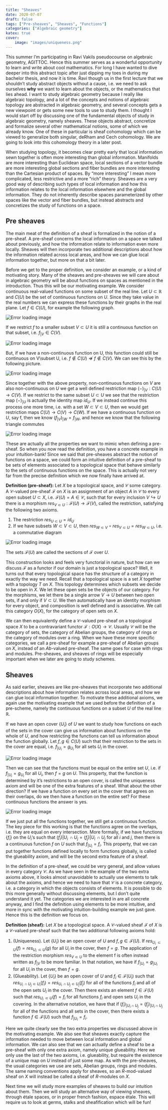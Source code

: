 ```yaml
---
title: "Sheaves"
date: 2020-07-07
draft: false
tags: ["Pre-sheaves", "Sheaves", "Functions"]
categories: ["Algebraic geometry"]
katex: true
cover:
    image: "images/uniqueness.png"
---
```



This summer I’m participating in Ravi Vakils pseudocourse on algebraic geometry, AGITTOC. Hence this summer serves as a wonderful opportunity to learn and write about cool mathematics. For long I have wanted to dive deeper into this abstract topic after just dipping my toes in during my bachelor thesis, and now it is time. Ravi though us in the first lecture that we shouldn’t study abstract objects without a cause, i.e. we need to ask ourselves **why** we want to learn about the objects, or the mathematics that lies ahead. I want to study algebraic geometry because I really like algebraic topology, and a lot of the concepts and notions of algebraic topology are abstracted in algebraic geometry, and several concepts gets a new viewpoint or gets some new tools to use to study them. I thought I would start off by discussing one of the fundamental objects of study in algebraic geometry, namely sheaves. These objects abstract, concretize and formalize several other mathematical notions, some of which we already know. One of these in particular is sheaf cohomology which can be viewed to generalize both singular, deRham and Cech cohomology. We are going to look into this cohomology theory in a later post.

When studying topology, it becomes clear pretty early that local information sewn together is often more interesting than global information. Manifolds are more interesting than Euclidean space, local sections of a vector bundle are more interesting global sections and fiber bundles are more interesting than the Cartesian product of spaces. By “more interesting” I mean more complicated, less restrictive and a more “rich” theory. Sheaves are a very good way of describing such types of local information and how this information relates to the local information elsewhere and the global information. They do not inherently describe spaces parameterized by other spaces like the vector and fiber bundles, but instead abstracts and concretizes the study of functions on a space.

## Pre sheaves

The main meat of the definition of a sheaf is formalized in the notion of a pre-sheaf. A pre-sheaf concerns the local information on a space we talked about previously, and how the information relate to information even more locally. Sheaves will then incorporate two additional descriptions about how the information related across local areas, and how we can glue local information together, but more on that a bit later.

Before we get to the proper definition, we consider an example, or a kind of motivating story. Many of the sheaves and pre-sheaves we will care about in algebraic geometry will be about functions on spaces as mentioned in the introduction. Thus this will be our motivating example. We consider continuous real-valued functions on some subset of the real line. Let $U\subset \mathbb{R}$ and $C(U)$ be the set of continuous functions on $U$. Since they take value in the real numbers we can express these functions by their graphs in the real plane. Let $f \in C(U)$, for example the following graph.

![Error loading image](images/cont_function_1.png)

If we restrict $f$ to a smaller subset $V\subset U$ it is still a continuous function on that subset, i.e. $f_{|V}\in C(V)$.

![Error loading image](images/cont_function_2.png)

But, if we have a non-continuous function on U, this function could still be continuous on V\subset U, i.e. $f\notin C(U) \nRightarrow f\notin C(V)$. We can see this by the following picture.

![Error loading image](images/non-cont_function.png)

Since together with the above property, non-continuous functions on $V$ are also non-continuous on $U$ we get a well defined restriction map $(-)_ {|V}: C(U) \rightarrow C(V)$. If we restrict to the same subset $U\subset U$ we see that the restriction map $(-)_{|U}$ is actually the identity map $id_U$. If we instead continue this process one more time, i.e. with a set $W\subset V\subset U$, then we would get restriction maps $C(U)\rightarrow C(V) \rightarrow C(W)$. If we have a continuous function on $U$, say f, then we know $(f_{|V})_ {|W} = f_{|W}$, and hence we know that the following triangle commutes

![Error loading image](images/restriction_1.png)

These are actually all the properties we want to mimic when defining a pre-sheaf. So when you now read the definition, you have a concrete example in your intuition-bank! Since we said that pre-sheaves abstract the notion of functions on a space, we could form an intuitive definition of a pre-sheaf to be sets of elements associated to a topological space that behave similarly to the sets of continuous functions on the space. This is actually not very far from the precise definition which we now finally have arrived at.

**Definition (pre-sheaf):** Let $X$ be a topological space, and $\mathscr{C}$ some category. A $\mathscr{C}$-valued pre-sheaf $\mathcal{F}$ on $X$ is an assignment of an object $A$ in $\mathscr{C}$ to every open subset $U\subset X$, i.e. $\mathcal{F}(U) = A \in \mathscr{C}$, such that for every inclusion $V \hookrightarrow U$ there is a morphism $res_{V\subset U}: \mathcal{F}(U)\rightarrow \mathcal{F}(V)$, called the restriction, satisfying the following two axioms.

1. The restriction $res_{U\subset U} = id_U$
2. If we have subsets $W\subset V\subset U$, then $res_{W\subset V} \circ res_{V\subset U} = res_{W\subset U}$, i.e. a commutative diagram

![Error loading image](images/restriction_2.png)

The sets $\mathcal{F}(U)$ are called the sections of $\mathcal{F}$ over $U$.

This construction looks and feels very functorial in nature, but how can we discuss $\mathcal{F}$ as a functor if our domain is just a topological space? Well, it turns out that every topological space has the structure of a category in exactly the way we need. Recall that a topological space is a set $X$ together with a topology $T$ on $X$. This topology determines which subsets we decide to be open in $X$. We let these open sets be the objects of our category. For the morphisms, we let there be a single arrow $V\rightarrow U$ between two open sets, if and only if $V\subset U$. We then automatically have an identity morphism for every object, and composition is well defined and is associative. We call this category $O(X)$, for the category of open sets on $X$.

We can then equivalently define a $\mathscr{C}$-valued pre-sheaf on a topological space $X$ to be a contravariant functor $\mathcal{F}:O(X)\rightarrow \mathscr{C}$. Usually $\mathscr{C}$ will be the category of sets, the category of Abelian groups, the category of rings or the category of modules over a ring. When we have these more specific categories, we call a pre-sheaf for example a pre-sheaf of Abelian groups on $X$, instead of an $Ab$-valued pre-sheaf. The same goes for case with rings and modules. Pre-sheaves, and sheaves of rings will be especially important when we later are going to study schemes.

## Sheaves

As said earlier, sheaves are like pre-sheaves that incorporate two additional descriptions about how information relates across local areas, and how we can glue local information together. To motivate these additional axioms, we again use the motivating example that we used before the definition of a pre-scheme, namely the continuous functions on a subset $U$ of the real line $\mathbb{R}$.

If we have an open cover $\{U_i\}$ of $U$ we want to study how functions on each of the sets in the cover can give us information about functions on the whole of $U$, and how restricting the functions can tell us information about the function globally. Let $f, g \in C(U)$ such that their restriction to the sets in the cover are equal, i.e. $f_{|U_i} = g_{U_i}$ for all sets $U_i$ in the cover.

![Error loading image](images/uniqueness.png)

Then we can see that the functions must be equal on the entire set $U$, i.e. if $f_{|U_i} = g_{U_i}$ for all $U_i$, then $f=g$ on $U$. This property, that the function is determined by it’s restrictions to an open cover, is called the uniqueness axiom and will be one of the extra features of a sheaf. What about the other direction? If we have a function on every set in the cover that agrees on their overlaps, do we then have a function on the entire set? For these continuous functions the answer is yes.

![Error loading image](images/glueability.png)

If we just put all the functions together, we still get a continuous function. The key piece for this working is that the functions agree on the overlaps, i.e. they are equal on every intersection. More formally, if we have functions $\{f_i\}$ on the $U_i$‘s such that $(f_i){|U_i \, \cap U_j} = (f_j){|U_i\, \cap U_j}$ for all $i$ and $j$, then there is a continuous function $f$ on $U$ such that $f_{|U_i} = f_i$. This property, that we can put together functions defined locally to form functions globally, is called the glueability axiom, and will be the second extra feature of a sheaf.

In the definition of a pre-sheaf, we could be very general, and allow values in every category $\mathscr{C}$. As we have seen in the example of the two extra axioms above, it looks almost unavoidable to actually use elements to talk about the axioms, and hence we need to have that $\mathscr{C}$ is a concrete category, i.e. a category in which the objects consists of elements. It is possible to do this more generally without discussing elements, but I don’t quite understand it yet. The categories we are interested in are all concrete anyway, and I find the definition using elements to be more intuitive, and more in sync with the motivating intuition-building example we just gave. Hence this is the definition we focus on.

**Definition (sheaf):** Let $X$ be a topological space. A $\mathscr{C}$-valued sheaf $\mathcal{F}$ of $X$ is a $\mathscr{C}$-valued pre-sheaf such that the two additional following axioms hold:

1. (Uniqueness). Let $\{U_i\}$ be an open cover of $U$ and $f,g \in \mathcal{F}(U)$. If $res_{U_i \, \subset U}(f) = res_{U_i \, \subset U}(g)$ for all $U_i$ in the cover, then $f=g$. The application of the restriction morphism $res_{V \subset U}$ to the element f is often instead written as $f_{|V}$ to be more familiar. In that notation, we have if $f_{|U_i} = g_{|U_i}$ for all $U_i$ in the cover, then $f=g$.
2. (Glueability). Let $\{U_i\}$ be an open cover of $U$ and $f_i \in \mathcal{F}(U_i)$ such that $res_{U_i \,\cap U_j\subset U_i}(f_i) = res_{U_i \,\cap U_j \subset U_j}(f_j)$ for all of the functions $f_i$ and all of the open sets $U_i$ in the cover. Then there exists an element $f\in \mathcal{F}(U)$ such that $res_{U_i \, \subset U}(f)=f_i$ for all functions $f_i$ and open sets $U_i$ in the covering. In the alternative notation, we have that if $(f_i)_{|U_i\cap U_j} = (f_j)_{|U_i\cap U_j}$ for all of the functions and all sets in the cover, then there exists a function $f\in \mathcal{F}(U)$ such that $f_{|U_i} = f_i$.

Here we quite clearly see the two extra properties we discussed above in the motivating example. We also see that sheaves exactly capture the information needed to move between local information and global information. We can also see that we can actually define a sheaf to be a pre-sheaf with only one extra axiom, namely unique glueability. Here we only use the last of the two axioms, i.e. glueability, but require the existence of a unique map on $U$ instead of just some map. As with the pre-sheaves, the usual categories we use are sets, Abelian groups, rings and modules. The same naming conventions apply for sheaves, so an $R$-mod-valued sheaf on $X$ will instead be called a sheaf of $R$-modules on $X$.

Next time we will study more examples of sheaves to build our intuition about them. Then we will study an alternative way of viewing sheaves, through étale spaces, or in proper french fashion, espace étale. This will require us to look at germs, stalks and sheafification which will be fun!